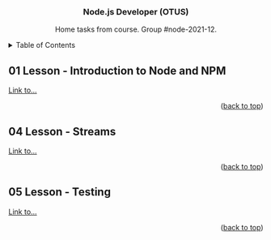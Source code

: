 <div id="top"></div>

<br />
<div align="center">

<h3 align="center">Node.js Developer (OTUS)</h3>

  <p align="center">
    Home tasks from course. Group #node-2021-12.
  </p>
</div>

<details>
  <summary>Table of Contents</summary>
  <ol>
    <li>
      <a href="#01-lesson---introduction-to-node-and-npm">01 Lesson - Introduction to Node and NPM</a>
    </li>
    <li>
      <a href="#04-lesson---streams">01 Lesson - Streams</a>
    </li>
    <li>
      <a href="#05-lesson---testing">05 Lesson - Testing</a>
    </li>
  </ol>
</details>

## 01 Lesson - Introduction to Node and NPM

[Link to...](01-node)

<p align="right">(<a href="#top">back to top</a>)</p>

## 04 Lesson - Streams

[Link to...](04-streams)

<p align="right">(<a href="#top">back to top</a>)</p>

## 05 Lesson - Testing

[Link to...](05-testing)

<p align="right">(<a href="#top">back to top</a>)</p>
